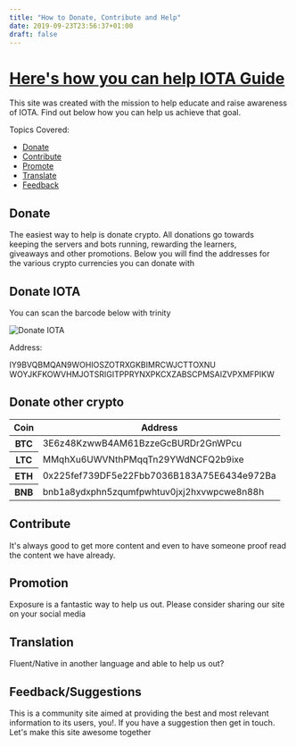 ```yaml
---
title: "How to Donate, Contribute and Help"
date: 2019-09-23T23:56:37+01:00
draft: false
---
```


<div class="wrapper" id="top-wrapper">
	<div class="container pt-5 text-center">
		<div class="row pt-5">
			<div class="col">
				<h1 class="mb-3"><a href="{{< baseurl >}}/donate-contribute">Here's how you can help IOTA Guide</a></h1>
				<p>This site was created with the mission to help educate and raise awareness of IOTA. Find out below how you can help us achieve that goal.</p>
			</div>
		</div>
	</div>
</div>

<div class="container mt-5">
	<div class="row">
		<div class="col" id="left-column">
			<p class="title">Topics Covered:</p>
			<ul>
				<li><a href="#donate">Donate</a></li>
				<li><a href="#contribute">Contribute</a></li>
				<li><a href="#promote">Promote</a></li>
				<li><a href="#translate">Translate</a></li>
				<li><a href="#feedback">Feedback</a></li>
			</ul>
		</div>
		<main class="col">
			<div class="row" style="max-width: 95%">
				<h2 class="mb-4" id="donate">Donate</h2>
				<p>The easiest way to help is donate crypto. All donations go towards keeping the servers and bots running, rewarding the learners, giveaways and other promotions. Below you will find the addresses for the various crypto currencies you can donate with</p>
				<h2>Donate IOTA</h2>
				<p>You can scan the barcode below with trinity</p>
			</div>
			<div class="row pb-5 iota-donation-address">
				<div class="col text-center">
					<img src="{{< baseurl >}}/img/iota-donation-address.jpg" alt="Donate IOTA" class="mb-5" />
					<p>Address:</p>
					<p>IY9BVQBMQAN9WOHIOSZOTRXGKBIMRCWJCTTOXNU<br/>WOYJKFKOWVHMJOTSRIGITPPRYNXPKCXZABSCPMSAIZVPXMFPIKW</p>
				</div>
			</div>
			<div class="row">
				<h2 class="mb-4">Donate other crypto</h2>
				<table class="table">
				  <thead class="thead-dark">
				    <tr>
				      <th scope="col">Coin</th>
				      <th scope="col">Address</th>
				    </tr>
				  </thead>
				  <tbody>
				    <tr>
				      <th scope="row">BTC</th>
				      <td>3E6z48KzwwB4AM61BzzeGcBURDr2GnWPcu</td>
				    </tr>
				    <tr>
				      <th scope="row">LTC</th>
				      <td>MMqhXu6UWVNthPMqqTn29YWdNCFQ2b9ixe</td>
				    </tr>
				    <tr>
				      <th scope="row">ETH</th>
				      <td>0x225fef739DF5e22Fbb7036B183A75E6434e972Ba</td>
				    </tr>
				    <tr>
				      <th scope="row">BNB</th>
				      <td>bnb1a8ydxphn5zqumfpwhtuv0jxj2hxvwpcwe8n88h</td>
				    </tr>
				  </tbody>
				</table>
			</div>
			<div class="row mt-5">
				<h2 class="mb-4" id="contribute">Contribute</h2>
				<p>It's always good to get more content and even to have someone proof read the content we have already.</p>
			</div>
			<div class="row mt-2" id="promotion">
				<h2 class="mb-4">Promotion</h2>
				<p>Exposure is a fantastic way to help us out. Please consider sharing our site on your social media</p>
			</div>
			<div class="row mt-2" id="translate">
				<h2 class="mb-4">Translation</h2>
				<p>Fluent/Native in another language and able to help us out?</p>
			</div>
			<div class="row mt-2" id="feedback">
				<h2 class="mb-4">Feedback/Suggestions</h2>
				<p>This is a community site aimed at providing the best and most relevant information to its users, you!. If you have a suggestion then get in touch. Let's make this site awesome together</p>
			</div>
		</main>
	</div>
</div>

<!-- <div class="wrapper bg-light">
	<div class="container mt-5">
		<div class="row p-5 text-center">
			{{< section-progress reward="500" unit="iota" >}}
		</div>
	</div>
</div> -->